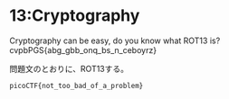 # 13:Cryptography

Cryptography can be easy, do you know what ROT13 is? \
cvpbPGS{abg_gbb_onq_bs_n_ceboyrz}

問題文のとおりに、ROT13する。

`picoCTF{not_too_bad_of_a_problem}`
